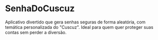 # SenhaDoCuscuz
Aplicativo divertido que gera senhas seguras de forma aleatória, com temática personalizada do "Cuscuz". Ideal para quem quer proteger suas contas sem perder a diversão.
